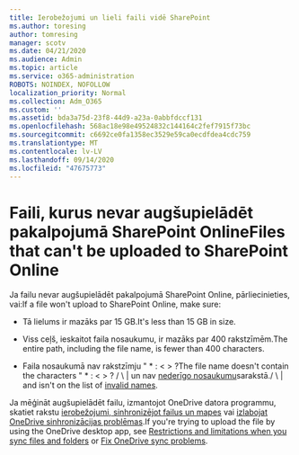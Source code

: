 ```yaml
---
title: Ierobežojumi un lieli faili vidē SharePoint
ms.author: toresing
author: tomresing
manager: scotv
ms.date: 04/21/2020
ms.audience: Admin
ms.topic: article
ms.service: o365-administration
ROBOTS: NOINDEX, NOFOLLOW
localization_priority: Normal
ms.collection: Adm_O365
ms.custom: ''
ms.assetid: bda3a75d-23f8-44d9-a23a-0abbfdccf131
ms.openlocfilehash: 568ac18e98e49524832c144164c2fef7915f73bc
ms.sourcegitcommit: c6692ce0fa1358ec3529e59ca0ecdfdea4cdc759
ms.translationtype: MT
ms.contentlocale: lv-LV
ms.lasthandoff: 09/14/2020
ms.locfileid: "47675773"
---
```

# <a name="files-that-cant-be-uploaded-to-sharepoint-online"></a><span data-ttu-id="54b0c-102">Faili, kurus nevar augšupielādēt pakalpojumā SharePoint Online</span><span class="sxs-lookup"><span data-stu-id="54b0c-102">Files that can't be uploaded to SharePoint Online</span></span>

<span data-ttu-id="54b0c-103">Ja failu nevar augšupielādēt pakalpojumā SharePoint Online, pārliecinieties, vai:</span><span class="sxs-lookup"><span data-stu-id="54b0c-103">If a file won't upload to SharePoint Online, make sure:</span></span>
  
- <span data-ttu-id="54b0c-104">Tā lielums ir mazāks par 15 GB.</span><span class="sxs-lookup"><span data-stu-id="54b0c-104">It's less than 15 GB in size.</span></span>
    
- <span data-ttu-id="54b0c-105">Viss ceļš, ieskaitot faila nosaukumu, ir mazāks par 400 rakstzīmēm.</span><span class="sxs-lookup"><span data-stu-id="54b0c-105">The entire path, including the file name, is fewer than 400 characters.</span></span>
    
- <span data-ttu-id="54b0c-106">Faila nosaukumā nav rakstzīmju " \* : \< \> ?</span><span class="sxs-lookup"><span data-stu-id="54b0c-106">The file name doesn't contain the characters " \* : \< \> ?</span></span> <span data-ttu-id="54b0c-107">/ \ | un nav [nederīgo nosaukumu](https://go.microsoft.com/fwlink/?linkid=866430)sarakstā.</span><span class="sxs-lookup"><span data-stu-id="54b0c-107">/ \ | and isn't on the list of [invalid names](https://go.microsoft.com/fwlink/?linkid=866430).</span></span>
    
<span data-ttu-id="54b0c-108">Ja mēģināt augšupielādēt failu, izmantojot OneDrive datora programmu, skatiet rakstu [ierobežojumi, sinhronizējot failus un mapes](httpsbv://go.microsoft.com/fwlink/p/?LinkID=717734) vai [izlabojat OneDrive sinhronizācijas problēmas](https://go.microsoft.com/fwlink/?linkid=866431).</span><span class="sxs-lookup"><span data-stu-id="54b0c-108">If you're trying to upload the file by using the OneDrive desktop app, see [Restrictions and limitations when you sync files and folders](httpsbv://go.microsoft.com/fwlink/p/?LinkID=717734) or [Fix OneDrive sync problems](https://go.microsoft.com/fwlink/?linkid=866431).</span></span>
  

